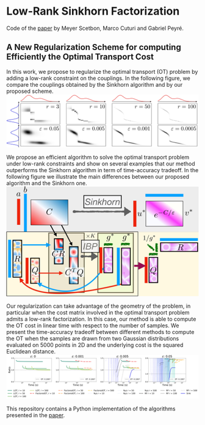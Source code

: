 # Low-Rank Sinkhorn Factorization 
Code of the [paper](https://arxiv.org/pdf/2103.04737.pdf) by Meyer Scetbon, Marco Cuturi and Gabriel Peyré.

## A New Regularization Scheme for computing Efficiently the Optimal Transport Cost
In this work, we propose to regularize the optimal transport (OT) problem by adding a low-rank constraint on the couplings. In the following figure, we compare the couplings obtained by the Sinkhorn algorithm and by our proposed scheme.
![figure](results/couplings_intro.jpg)

We propose an efficient algorithm to solve the optimal transport problem under low-rank constraints and show on several examples that our method outperforms the Sinkhorn algorithm in term of time-accuracy tradeoff. In the following figure we illustrate the main differences between our proposed algorithm and the Sinkhorn one.
![figure](results/fig_algo.jpg)


Our regularization can take advantage of the geometry of the problem, in particular when the cost matrix involved in the optimal transport problem admits a low-rank factorization. In this case, our method is able to compute the OT cost in linear time with respect to the number of samples. We present the time-accuracy tradeoff between different methods to compute the OT when the samples are drawn from two Gaussian distributions evaluated on 5000 points in 2D and the underlying cost is the squared Euclidean distance.
![figure](results/plot_accuracy_LR_vs_All.jpg)


This repository contains a Python implementation of the algorithms presented in the [paper](https://arxiv.org/pdf/2103.04737.pdf).
